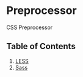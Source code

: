 # **Preprocessor**
CSS Preprocessor


## Table of Contents

1. [LESS](https://github.com/M4steM4/Web-study/tree/master/CSS/Preprocessor/LESS)
1. [Sass](https://github.com/M4steM4/Web-study/tree/master/CSS/Preprocessor/Sass)

